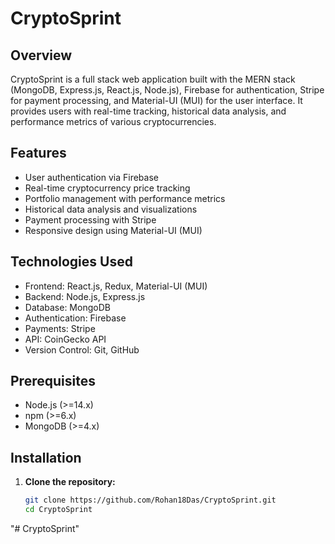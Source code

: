 # CryptoSprint

## Overview
CryptoSprint is a full stack web application built with the MERN stack (MongoDB, Express.js, React.js, Node.js), Firebase for authentication, Stripe for payment processing, and Material-UI (MUI) for the user interface. It provides users with real-time tracking, historical data analysis, and performance metrics of various cryptocurrencies.

## Features
- User authentication via Firebase
- Real-time cryptocurrency price tracking
- Portfolio management with performance metrics
- Historical data analysis and visualizations
- Payment processing with Stripe
- Responsive design using Material-UI (MUI)

## Technologies Used
- Frontend: React.js, Redux, Material-UI (MUI)
- Backend: Node.js, Express.js
- Database: MongoDB
- Authentication: Firebase
- Payments: Stripe
- API: CoinGecko API
- Version Control: Git, GitHub

## Prerequisites
- Node.js (>=14.x)
- npm (>=6.x)
- MongoDB (>=4.x)

## Installation

1. **Clone the repository:**
   ```bash
   git clone https://github.com/Rohan18Das/CryptoSprint.git
   cd CryptoSprint
"# CryptoSprint" 
